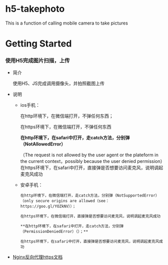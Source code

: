 # h5-takephoto
This is a function of calling mobile camera to take pictures
# Getting Started

### 使用H5完成图片扫描，上传

* 简介

    使用H5、JS完成调用摄像头，并拍照截图上传

* 说明

    - ios手机：
        
        在http环境下，在微信端打开，不弹任何东西；
        
        在https环境下，在微信端打开，不弹任何东西
        
        **在http环境下，在safari中打开，走catch方法，分别弹（NotAllowedError）**
        
        （The request is not allowed by the user agent or the plateform in the current context，possibly because the user denied permission）
        在https环境下，在safari中打开，直接弹是否想要访问麦克风，说明调起麦克风成功
        
    - 安卓手机： 
    
          在http环境下，在微信端打开，走catch方法，分别弹（NotSupportedError）（only secure origins are allowed（see： https://goo.gl/YOZkNV））；
          
          在https环境下，在微信端打开，直接弹是否想要访问麦克风，说明调起麦克风成功
         
          **在http环境下，在safari中打开，走catch方法，分别弹（PermissionDeniedError）（）；**
         
          在https环境下，在safari中打开，直接弹是否想要访问麦克风，说明调起麦克风成功

* [Nginx反向代理https文档](https://github.com/MrWangTao/docs/blob/master/nginx.org)




